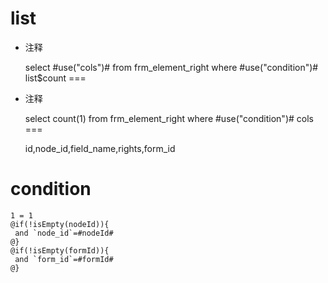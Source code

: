 list
===
* 注释

	select #use("cols")# from frm_element_right where #use("condition")#
list$count
===
* 注释

	select count(1) from frm_element_right where #use("condition")#
cols
===

	id,node_id,field_name,rights,form_id

condition
===

	1 = 1  
	@if(!isEmpty(nodeId)){
	 and `node_id`=#nodeId#
	@}
	@if(!isEmpty(formId)){
	 and `form_id`=#formId#
	@}
	
